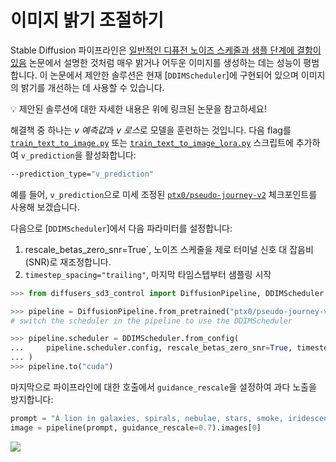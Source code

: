 # 이미지 밝기 조절하기

Stable Diffusion 파이프라인은 [일반적인 디퓨전 노이즈 스케줄과 샘플 단계에 결함이 있음](https://huggingface.co/papers/2305.08891) 논문에서 설명한 것처럼 매우 밝거나 어두운 이미지를 생성하는 데는 성능이 평범합니다. 이 논문에서 제안한 솔루션은 현재 [`DDIMScheduler`]에 구현되어 있으며 이미지의 밝기를 개선하는 데 사용할 수 있습니다.

<Tip>

💡 제안된 솔루션에 대한 자세한 내용은 위에 링크된 논문을 참고하세요!

</Tip>

해결책 중 하나는 *v 예측값*과 *v 로스*로 모델을 훈련하는 것입니다. 다음 flag를 [`train_text_to_image.py`](https://github.com/huggingface/diffusers/blob/main/examples/text_to_image/train_text_to_image.py) 또는 [`train_text_to_image_lora.py`](https://github.com/huggingface/diffusers/blob/main/examples/text_to_image/train_text_to_image_lora.py) 스크립트에 추가하여 `v_prediction`을 활성화합니다:

```bash
--prediction_type="v_prediction"
```

예를 들어, `v_prediction`으로 미세 조정된 [`ptx0/pseudo-journey-v2`](https://huggingface.co/ptx0/pseudo-journey-v2) 체크포인트를 사용해 보겠습니다.

다음으로 [`DDIMScheduler`]에서 다음 파라미터를 설정합니다:

1. rescale_betas_zero_snr=True`, 노이즈 스케줄을 제로 터미널 신호 대 잡음비(SNR)로 재조정합니다.
2. `timestep_spacing="trailing"`, 마지막 타임스텝부터 샘플링 시작

```py
>>> from diffusers_sd3_control import DiffusionPipeline, DDIMScheduler

>>> pipeline = DiffusionPipeline.from_pretrained("ptx0/pseudo-journey-v2")
# switch the scheduler in the pipeline to use the DDIMScheduler

>>> pipeline.scheduler = DDIMScheduler.from_config(
...     pipeline.scheduler.config, rescale_betas_zero_snr=True, timestep_spacing="trailing"
... )
>>> pipeline.to("cuda")
```

마지막으로 파이프라인에 대한 호출에서 `guidance_rescale`을 설정하여 과다 노출을 방지합니다:

```py
prompt = "A lion in galaxies, spirals, nebulae, stars, smoke, iridescent, intricate detail, octane render, 8k"
image = pipeline(prompt, guidance_rescale=0.7).images[0]
```

<div class="flex justify-center">
    <img src="https://huggingface.co/datasets/huggingface/documentation-images/resolve/main/diffusers/zero_snr.png"/>
</div>